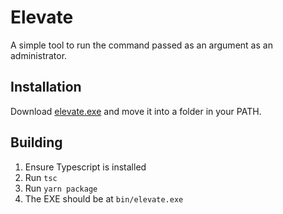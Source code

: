 # Elevate

A simple tool to run the command passed as an argument as an administrator.

## Installation

Download [elevate.exe]() and move it into a folder in your PATH.

## Building

1. Ensure Typescript is installed
2. Run `tsc`
3. Run `yarn package`
4. The EXE should be at `bin/elevate.exe`
